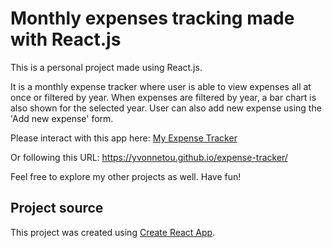 # Monthly expenses tracking made with React.js

This is a personal project made using React.js.

It is a monthly expense tracker where user is able to view expenses all at once or filtered by year. When expenses are filtered by year, a bar chart is also shown for the selected year. User can also add new expense using the 'Add new expense' form.

Please interact with this app here: [My Expense Tracker](https://yvonnetou.github.io/expense-tracker/)

Or following this URL: https://yvonnetou.github.io/expense-tracker/

Feel free to explore my other projects as well. Have fun!

## Project source

This project was created using [Create React App](https://github.com/facebook/create-react-app).
